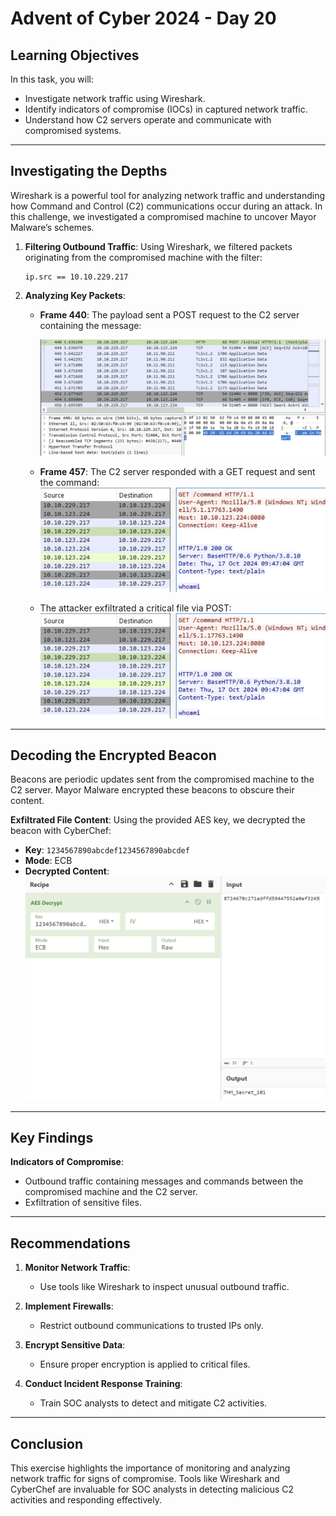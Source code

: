 
# Advent of Cyber 2024 - Day 20

## Learning Objectives
In this task, you will:
- Investigate network traffic using Wireshark.
- Identify indicators of compromise (IOCs) in captured network traffic.
- Understand how C2 servers operate and communicate with compromised systems.

---

## Investigating the Depths

Wireshark is a powerful tool for analyzing network traffic and understanding how Command and Control (C2) communications occur during an attack. In this challenge, we investigated a compromised machine to uncover Mayor Malware’s schemes.

1. **Filtering Outbound Traffic**:
   Using Wireshark, we filtered packets originating from the compromised machine with the filter:
   ```
   ip.src == 10.10.229.217
   ```

2. **Analyzing Key Packets**:
   - **Frame 440**: The payload sent a POST request to the C2 server containing the message:

     ![First Message](images/HTTPFirstMessage.png)
     
   - **Frame 457**: The C2 server responded with a GET request and sent the command:
     ![C2 Command](images/CommandSentByC2.png)

   - The attacker exfiltrated a critical file via POST:
   ![C2 Command](images/CommandSentByC2.png)

---

## Decoding the Encrypted Beacon

Beacons are periodic updates sent from the compromised machine to the C2 server. Mayor Malware encrypted these beacons to obscure their content.

**Exfiltrated File Content**:
   Using the provided AES key, we decrypted the beacon with CyberChef:
   - **Key**: `1234567890abcdef1234567890abcdef`
   - **Mode**: ECB
   - **Decrypted Content**:  
     ![Decrypted Beacon](images/FlagUnencryptedandFound.png)

---

## Key Findings
**Indicators of Compromise**:
   - Outbound traffic containing messages and commands between the compromised machine and the C2 server.
   - Exfiltration of sensitive files.

---

## Recommendations
1. **Monitor Network Traffic**:
   - Use tools like Wireshark to inspect unusual outbound traffic.

2. **Implement Firewalls**:
   - Restrict outbound communications to trusted IPs only.

3. **Encrypt Sensitive Data**:
   - Ensure proper encryption is applied to critical files.

4. **Conduct Incident Response Training**:
   - Train SOC analysts to detect and mitigate C2 activities.

---

## Conclusion

This exercise highlights the importance of monitoring and analyzing network traffic for signs of compromise. Tools like Wireshark and CyberChef are invaluable for SOC analysts in detecting malicious C2 activities and responding effectively.
